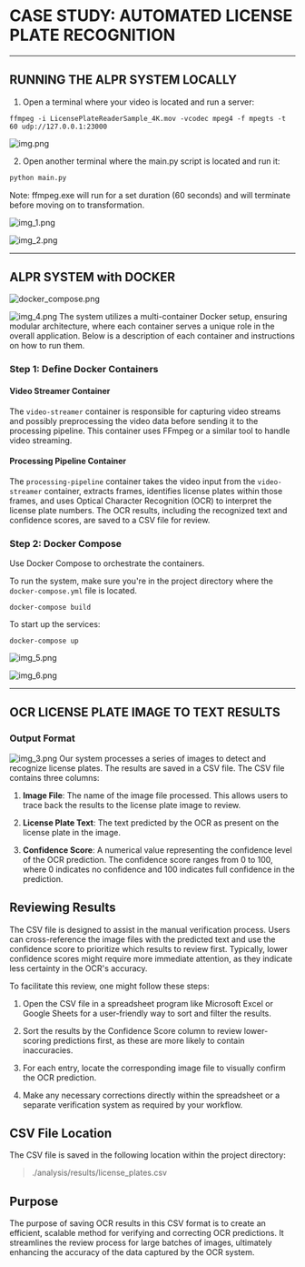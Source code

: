 # CASE STUDY: AUTOMATED LICENSE PLATE RECOGNITION

___
## RUNNING THE ALPR SYSTEM LOCALLY

1. Open a terminal where your video is located and run a server:
```shell
ffmpeg -i LicensePlateReaderSample_4K.mov -vcodec mpeg4 -f mpegts -t 60 udp://127.0.0.1:23000
```
![img.png](processing-pipeline/img.png)

2. Open another terminal where the main.py script is located and run it:
```python
python main.py
```
Note: ffmpeg.exe will run for a set duration (60 seconds) and will terminate before moving on to transformation.

![img_1.png](processing-pipeline/img_1.png)

![img_2.png](processing-pipeline/img_2.png)

___
## ALPR SYSTEM with DOCKER
![docker_compose.png](processing-pipeline/docker_compose.png)

![img_4.png](processing-pipeline/img_4.png)
The system utilizes a multi-container Docker setup, ensuring modular architecture, where each container serves a unique role in the overall application. Below is a description of each container and instructions on how to run them.

### Step 1: Define Docker Containers

#### Video Streamer Container

The `video-streamer` container is responsible for capturing video streams and possibly preprocessing the video data before sending it to the processing pipeline. This container uses FFmpeg or a similar tool to handle video streaming. 

#### Processing Pipeline Container

The `processing-pipeline` container takes the video input from the `video-streamer` container, extracts frames, identifies license plates within those frames, and uses Optical Character Recognition (OCR) to interpret the license plate numbers. The OCR results, including the recognized text and confidence scores, are saved to a CSV file for review.

### Step 2: Docker Compose

Use Docker Compose to orchestrate the containers.

To run the system, make sure you're in the project directory where the `docker-compose.yml` file is located.
```shell
docker-compose build
```
To start up the services: 
```shell
docker-compose up
```

![img_5.png](processing-pipeline/img_5.png)

![img_6.png](processing-pipeline/img_6.png)
___
## OCR LICENSE PLATE IMAGE TO TEXT RESULTS

### Output Format
![img_3.png](processing-pipeline/img_3.png)
Our system processes a series of images to detect and recognize license plates. The results are saved in a CSV file. The CSV file contains three columns:

1. **Image File**: The name of the image file processed. This allows users to trace back the results to the license plate image to review.

2. **License Plate Text**: The text predicted by the OCR as present on the license plate in the image.

3. **Confidence Score**: A numerical value representing the confidence level of the OCR prediction. The confidence score ranges from 0 to 100, where 0 indicates no confidence and 100 indicates full confidence in the prediction.


## Reviewing Results

The CSV file is designed to assist in the manual verification process. Users can cross-reference the image files with the predicted text and use the confidence score to prioritize which results to review first. Typically, lower confidence scores might require more immediate attention, as they indicate less certainty in the OCR's accuracy.

To facilitate this review, one might follow these steps:

1. Open the CSV file in a spreadsheet program like Microsoft Excel or Google Sheets for a user-friendly way to sort and filter the results.

2. Sort the results by the Confidence Score column to review lower-scoring predictions first, as these are more likely to contain inaccuracies.

3. For each entry, locate the corresponding image file to visually confirm the OCR prediction.

4. Make any necessary corrections directly within the spreadsheet or a separate verification system as required by your workflow.

## CSV File Location

The CSV file is saved in the following location within the project directory:

> ./analysis/results/license_plates.csv

## Purpose

The purpose of saving OCR results in this CSV format is to create an efficient, scalable method for verifying and correcting OCR predictions. It streamlines the review process for large batches of images, ultimately enhancing the accuracy of the data captured by the OCR system.